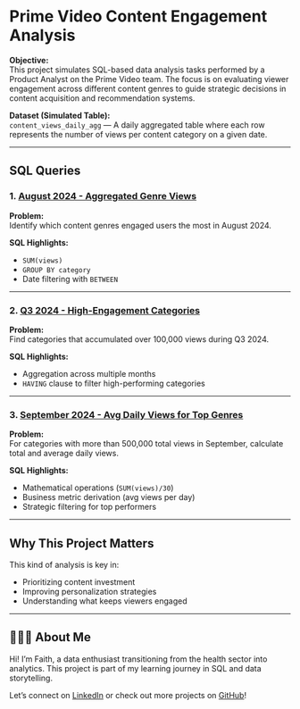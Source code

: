 # Prime Video Content Engagement Analysis

 **Objective:**  
This project simulates SQL-based data analysis tasks performed by a Product Analyst on the Prime Video team. The focus is on evaluating viewer engagement across different content genres to guide strategic decisions in content acquisition and recommendation systems.

 **Dataset (Simulated Table):**  
`content_views_daily_agg` — A daily aggregated table where each row represents the number of views per content category on a given date.

---

## SQL Queries

### 1. [August 2024 - Aggregated Genre Views](./august-2024/genre_engagement_agg_views.sql)
**Problem:**  
Identify which content genres engaged users the most in August 2024.

**SQL Highlights:**  
- `SUM(views)`
- `GROUP BY category`
- Date filtering with `BETWEEN`

---

### 2. [Q3 2024 - High-Engagement Categories](./q3-2024/high_engagement_categories_q3.sql)
**Problem:**  
Find categories that accumulated over 100,000 views during Q3 2024.

**SQL Highlights:**  
- Aggregation across multiple months
- `HAVING` clause to filter high-performing categories

---

### 3. [September 2024 - Avg Daily Views for Top Genres](./september-2024/top_categories_with_avg_views.sql)
**Problem:**  
For categories with more than 500,000 total views in September, calculate total and average daily views.

**SQL Highlights:**  
- Mathematical operations (`SUM(views)/30`)
- Business metric derivation (avg views per day)
- Strategic filtering for top performers

---

## Why This Project Matters

This kind of analysis is key in:
- Prioritizing content investment
- Improving personalization strategies
- Understanding what keeps viewers engaged

---

## 👩🏽‍💻 About Me

Hi! I’m Faith, a data enthusiast transitioning from the health sector into analytics. This project is part of my learning journey in SQL and data storytelling.

Let’s connect on [LinkedIn](https://www.linkedin.com/in/your-link/) or check out more projects on [GitHub](https://github.com/your-username)!
